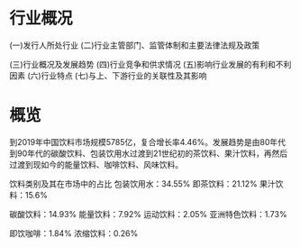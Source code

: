 # 行业概况
(一)发行人所处行业
(二)行业主管部门、监管体制和主要法律法规及政策

(三)行业概况及发展趋势
(四)行业竞争和供求情况
(五)影响行业发展的有利和不利因素
(六)行业特点
(七)与上、下游行业的关联性及其影响

# 概览
到2019年中国饮料市场规模5785亿，复合增长率4.46%。发展趋势是由80年代到90年代的碳酸饮料、包装饮用水过渡到21世纪初的茶饮料、果汁饮料，再然后过渡到现如今的能量饮料、咖啡饮料、风味饮料。

饮料类别及其在市场中的占比
包装饮用水：34.55%
即茶饮料：21.12%
果汁饮料：15.6%

碳酸饮料：14.93%
能量饮料：7.92%
运动饮料：2.05%
亚洲特色饮料：1.73%

即饮咖啡：1.84%
浓缩饮料：0.26%

